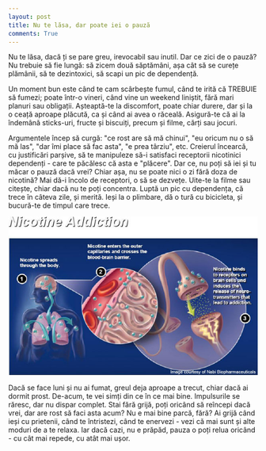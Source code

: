 ```yaml
---
layout: post
title: Nu te lăsa, dar poate iei o pauză
comments: True
---
```


Nu te lăsa, dacă ți se pare greu, irevocabil sau inutil. Dar ce zici de o pauză? Nu trebuie să fie lungă: să zicem două săptămâni, așa cât să se curețe plămânii, să te dezintoxici, să scapi un pic de dependență.

Un moment bun este când te cam scârbește fumul, când te irită că TREBUIE să fumezi; poate într-o vineri, când vine un weekend liniștit, fără mari planuri sau obligații. Așteaptă-te la discomfort, poate chiar durere, dar și la o ceață aproape plăcută, ca și când ai avea o răceală. Asigură-te că ai la îndemână sticks-uri, fructe și biscuiți, precum și filme, cărți sau jocuri.

<!--more-->

Argumentele încep să curgă: "ce rost are să mă chinui", "eu oricum nu o să mă las", "dar îmi place să fac asta", "e prea târziu", etc. Creierul încearcă, cu justificări parșive, să te manipuleze să-i satisfaci receptorii nicotinici dependenți - care te păcălesc că asta e "plăcere". Dar ce, nu poți să iei și tu măcar o pauză dacă vrei? Chiar așa, nu se poate nici o zi fără doza de nicotină? Mai dă-i încolo de receptori, o să se dezvețe. Uite-te la filme sau citește, chiar dacă nu te poți concentra. Luptă un pic cu dependența, că trece în câteva zile, și merită. Ieși la o plimbare, dă o tură cu bicicleta, și bucură-te de timpul care trece.

![Dependența de nicotină](/assets/nicotine-addiction.jpg "Dependența de nicotină")

Dacă se face luni și nu ai fumat, greul deja aproape a trecut, chiar dacă ai dormit prost. De-acum, te vei simți din ce în ce mai bine. Impulsurile se răresc, dar nu dispar complet. Stai fără grijă, poți oricând să reîncepi dacă vrei, dar are rost să faci asta acum? Nu e mai bine parcă, fără? Ai grijă când ieși cu prietenii, când te întristezi, când te enervezi - vezi că mai sunt și alte moduri de a te relaxa. Iar dacă cazi, nu e prăpăd, pauza o poți relua oricând - cu cât mai repede, cu atât mai ușor.
